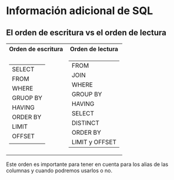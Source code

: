 # Información adicional de SQL

## El orden de escritura vs el orden de lectura


<table>
<tr>
<th> Orden de escritura </th>
<th> Orden de lectura </th>
</tr>
<tr>
<td>



|  |                 
|---|
| SELECT  |  
| FROM  |  
| WHERE  | 
| GRUOP BY  |  
| HAVING  |   
| ORDER BY  | 
| LIMIT   | 
|  OFFSET |  
|   |  


</td>
<td>

|   | 
|---|
| FROM  |  
|  JOIN |  
| WHERE  | 
| GROUP BY   |  
| HAVING  |   
| SELECT | 
|  DISTINCT  | 
|  ORDER BY |  
|  LIMIT y OFFSET |   


</td>
</tr>
</table>

Este orden es importante para tener en cuenta para los alias de las columnas y cuando podremos usarlos o no. 
